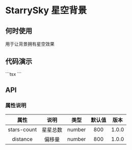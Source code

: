 # StarrySky 星空背景

## 何时使用

用于让背景拥有星空效果

## 代码演示

<starry-sky :stars-count="1000" :distance="1000" />
```tsx
<script setup>
import { StarrySky } from "@xiaomh/vue3-alan-vite-component"

</script>

 <starry-sky :stars-count="1000" :distance="1000" />
```

## API

### 属性说明

| 属性   | 说明 |   类型  | 默认值  | 版本  |
| :-------------: | :----------: | :------------: | :------------: | :------------: |
| stars-count |   星星总数   | number  | 800 | 1.0.0|
| distance       |    偏移量    |        number  | 800 |1.0.0 |

